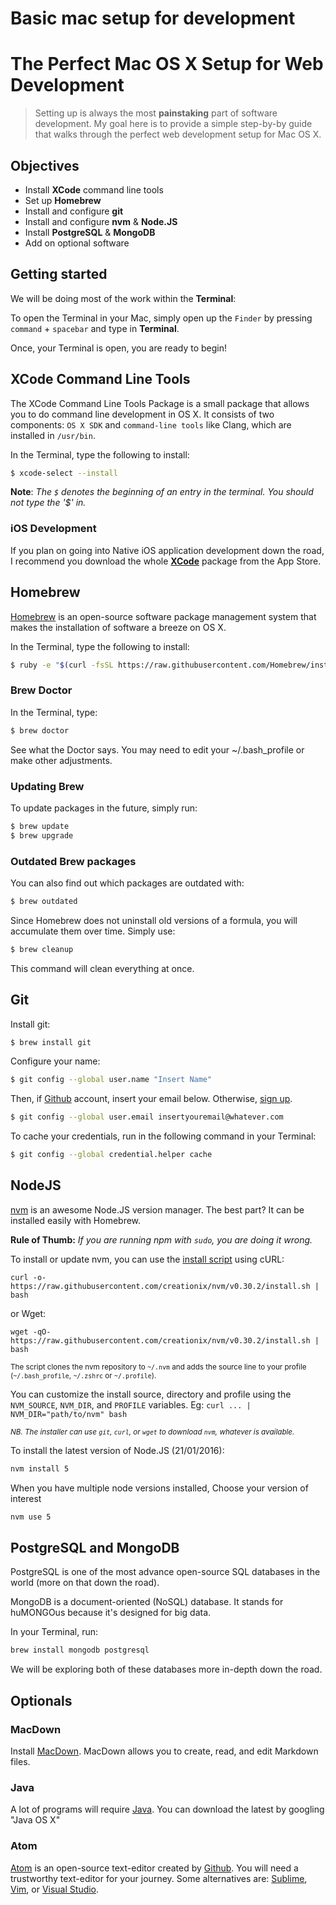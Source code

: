 # Basic mac setup for development

# The Perfect Mac OS X Setup for Web Development

> Setting up is always the most **painstaking** part of software development. My goal here is to provide a simple step-by-by guide that walks through the perfect web development setup for Mac OS X. 

## Objectives

- Install **XCode** command line tools
- Set up **Homebrew**
- Install and configure **git**
- Install and configure **nvm** & **Node.JS**
- Install **PostgreSQL** & **MongoDB**
- Add on optional software

## Getting started

We will be doing most of the work within the **Terminal**: 

To open the Terminal in your Mac, simply open up the `Finder` by pressing `command` + `spacebar` and type in **Terminal**.

Once, your Terminal is open, you are ready to begin!

## XCode Command Line Tools

The XCode Command Line Tools Package is a small  package that allows you to do command line development in OS X. It consists of two components: `OS X SDK` and `command-line tools` like Clang, which are installed in `/usr/bin`.

In the Terminal, type the following to install:

```bash
$ xcode-select --install
```

**Note**: *The `$` denotes the beginning of an entry in the terminal. You should not type the '$' in.*

### iOS Development

If you plan on going into Native iOS application development down the road, I recommend you download the whole **[XCode](https://developer.apple.com/xcode/)** package from the App Store.

## Homebrew

[Homebrew](http://brew.sh/) is an open-source software package management system that makes the installation of software a breeze on OS X. 

In the Terminal, type the following to install:

```bash
$ ruby -e "$(curl -fsSL https://raw.githubusercontent.com/Homebrew/install/master/install)"
```

### Brew Doctor

In the Terminal, type:

```bash
$ brew doctor
```

See what the Doctor says. You may need to edit your ~/.bash_profile or make other adjustments.

### Updating Brew

To update packages in the future, simply run:

```bash
$ brew update
$ brew upgrade
```

### Outdated Brew packages

You can also find out which packages are outdated with:

```bash
$ brew outdated
```

Since Homebrew does not uninstall old versions of a formula, you will accumulate them over time. Simply use:

```bash
$ brew cleanup
```

This command will clean everything at once.

## Git

Install git:

```bash
$ brew install git
```

Configure your name:

```bash
$ git config --global user.name "Insert Name"
```

Then, if [Github](https://github.com) account, insert your email below. Otherwise, [sign up](https://github.com/join).

```bash
$ git config --global user.email insertyouremail@whatever.com
```

To cache your credentials, run in the following command in your Terminal:

```bash
$ git config --global credential.helper cache
```

## NodeJS

[nvm](https://github.com/creationix/nvm) is an awesome Node.JS version manager. The best part? It can be installed easily with Homebrew.

**Rule of Thumb:** *If you are running npm with `sudo`, you are doing it wrong.*


To install or update nvm, you can use the [install script][2] using cURL:

    curl -o- https://raw.githubusercontent.com/creationix/nvm/v0.30.2/install.sh | bash

or Wget:

    wget -qO- https://raw.githubusercontent.com/creationix/nvm/v0.30.2/install.sh | bash

<sub>The script clones the nvm repository to `~/.nvm` and adds the source line to your profile (`~/.bash_profile`, `~/.zshrc` or `~/.profile`).</sub>

You can customize the install source, directory and profile using the `NVM_SOURCE`, `NVM_DIR`, and `PROFILE` variables.
Eg: `curl ... | NVM_DIR="path/to/nvm" bash`

<sub>*NB. The installer can use `git`, `curl`, or `wget` to download `nvm`, whatever is available.*</sub>

To install the latest version of Node.JS (21/01/2016):

```bash
nvm install 5
```

When you have multiple node versions installed, Choose your version of interest

```bash
nvm use 5
```

## PostgreSQL and MongoDB

PostgreSQL is one of the most advance open-source SQL databases in the world (more on that down the road).

MongoDB is a document-oriented (NoSQL) database. It stands for huMONGOus because it's designed for big data.

In your Terminal, run:

```bash
brew install mongodb postgresql
```

We will be exploring both of these databases more in-depth down the road.

## Optionals

### MacDown

Install [MacDown](http://macdown.uranusjr.com/). MacDown allows you to create, read, and edit Markdown files.

### Java

A lot of programs will require [Java](https://support.apple.com/kb/DL1572?locale=en_US). You can download the latest by googling "Java OS X"


### Atom

[Atom](https://atom.io/) is an open-source text-editor created by [Github](https://github.com). You will need a trustworthy text-editor for your journey. Some alternatives are: [Sublime](http://www.sublimetext.com/), [Vim](http://www.vim.org/), or [Visual Studio](https://www.visualstudio.com/downloads/download-visual-studio-vs).

[1]: https://github.com/creationix/nvm.git
[2]: https://github.com/creationix/nvm/blob/v0.30.2/install.sh


